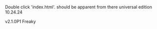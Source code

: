 Double click 'index.html'. should be apparent from there
universal edition
10.24.24

v2.1.0P1
Freaky